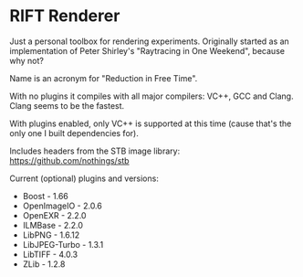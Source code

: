# RIFT Renderer
Just a personal toolbox for rendering experiments.  Originally started as an implementation of Peter Shirley's "Raytracing in One Weekend", because why not?

Name is an acronym for "Reduction in Free Time".

With no plugins it compiles with all major compilers: VC++, GCC and Clang.  Clang seems to be the fastest.  

With plugins enabled, only VC++ is supported at this time (cause that's the only one I built dependencies for).

Includes headers from the STB image library: https://github.com/nothings/stb

Current (optional) plugins and versions:

* Boost - 1.66
* OpenImageIO - 2.0.6
* OpenEXR - 2.2.0
* ILMBase - 2.2.0
* LibPNG - 1.6.12
* LibJPEG-Turbo - 1.3.1
* LibTIFF - 4.0.3
* ZLib - 1.2.8
